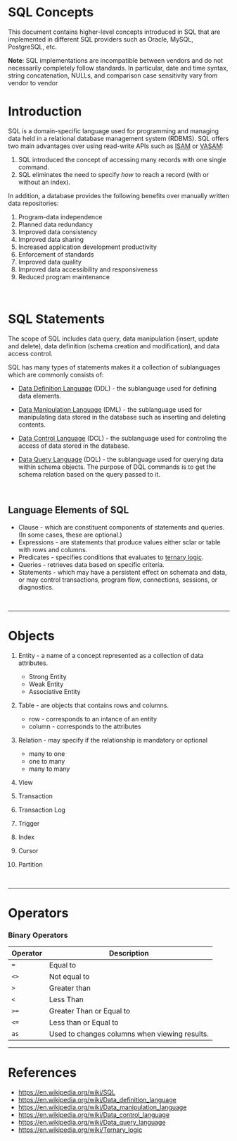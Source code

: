 # SQL Concepts


This document contains higher-level concepts introduced in SQL that are implemented in different SQL providers such as Oracle, MySQL, PostgreSQL, etc. 

**Note**: SQL implementations are incompatible between vendors and do not necessarily completely follow standards. In particular, date 
and time syntax, string concatenation, NULLs, and comparison case sensitivity vary from vendor to vendor


# Introduction
SQL is a domain-specific language used for programming and managing data held in a relational database management system (RDBMS). 
SQL offers two main advantages over using read-write APIs such as [ISAM](https://bityl.co/8rK8) or [VASAM](https://bityl.co/8rKB):
1. SQL introduced the concept of accessing many records with one single command. 
2. SQL eliminates the need to specify *how* to reach a record (with or without an index).

In addition, a database provides the following benefits over manually written data repositories:
1. Program-data independence
2. Planned data redundancy 
3. Improved data consistency
4. Improved data sharing
5. Increased application development productivity
6. Enforcement of standards
7. Improved data quality
8. Improved data accessibility and responsiveness
9. Reduced program maintenance 

<br>

# SQL Statements 
The scope of SQL includes data query, data manipulation (insert, update and delete), data definition (schema creation and modification), 
and data access control.

SQL has many types of statements makes it a collection of sublanguages which are commonly consists of:
- [Data Definition Language](https://en.wikipedia.org/wiki/Data_definition_language) (DDL) - the sublanguage used for defining data 
elements.

- [Data Manipulation Language](https://en.wikipedia.org/wiki/Data_manipulation_language) (DML) - the sublanguage used for manipulating 
data stored in the database such as inserting and deleting contents.

- [Data Control Language](https://en.wikipedia.org/wiki/Data_control_language) (DCL) - the sublanguage used for controling the access of 
data stored in the database.

- [Data Query Language](https://en.wikipedia.org/wiki/Data_query_language) (DQL) - the sublanguage used for querying data within schema 
objects. The purpose of DQL commands is to get the schema relation based on the query passed to it.

<br>

## Language Elements of SQL
- Clause - which are constituent components of statements and queries. (In some cases, these are optional.)
- Expressions - are statements that produce values either sclar or table with rows and columns. 
- Predicates - specifies conditions that evaluates to [ternary logic](https://en.wikipedia.org/wiki/Ternary_logic).
- Queries - retrieves data based on specific criteria. 
- Statements - which may have a persistent effect on schemata and data, or may control transactions, program flow, connections, 
sessions, or diagnostics. 


<br>

---
# Objects
1. Entity - a name of a concept represented as a collection of data attributes.
    - Strong Entity
    - Weak Entity
    - Associative Entity

2. Table - are objects that contains rows and columns. 
    - row - corresponds to an intance of an entity
    - column - corresponds to the attributes 

3. Relation - may specify if the relationship is mandatory or optional
    - many to one
    - one to many
    - many to many

4. View
5. Transaction
6. Transaction Log
7. Trigger
8. Index
9. Cursor
10. Partition

<br>


---
# Operators

### Binary Operators

| Operator | Description                                   |
| ---------| ----------------------------------------------|
| `=`      | Equal to                                      |
| `<>`     | Not equal to                                  |
| `>`      | Greater than                                  |
| `<`      | Less Than                                     |
| `>=`     | Greater Than or Equal to                      |
| `<=`     | Less than or Equal to                         |
| `as`     | Used to changes columns when viewing results. |

<!-- ### Unary Operator -->


---
# References

- https://en.wikipedia.org/wiki/SQL
- https://en.wikipedia.org/wiki/Data_definition_language
- https://en.wikipedia.org/wiki/Data_manipulation_language
- https://en.wikipedia.org/wiki/Data_control_language
- https://en.wikipedia.org/wiki/Data_query_language
- https://en.wikipedia.org/wiki/Ternary_logic